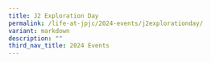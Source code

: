 ```yaml
---
title: J2 Exploration Day
permalink: /life-at-jpjc/2024-events/j2explorationday/
variant: markdown
description: ""
third_nav_title: 2024 Events
---
```

